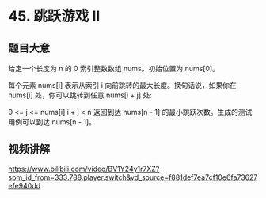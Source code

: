 # 45. 跳跃游戏 II

## 题目大意
给定一个长度为 n 的 0 索引整数数组 nums。初始位置为 nums[0]。

每个元素 nums[i] 表示从索引 i 向前跳转的最大长度。换句话说，如果你在 nums[i] 处，你可以跳转到任意 nums[i + j] 处:

0 <= j <= nums[i]
i + j < n
返回到达 nums[n - 1] 的最小跳跃次数。生成的测试用例可以到达 nums[n - 1]。

## 视频讲解
https://www.bilibili.com/video/BV1Y24y1r7XZ?spm_id_from=333.788.player.switch&vd_source=f881def7ea7cf10e6fa73627efe940dd
